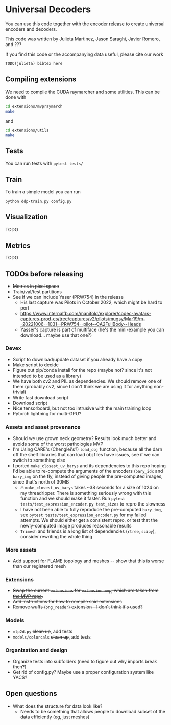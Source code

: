 # Universal Decoders

You can use this code together with the [encoder release](TODO-link) to create universal encoders and decoders.


This code was written by Julieta Martinez, Jason Saraghi, Javier Romero, and ???

If you find this code or the accompanying data useful, please cite our work
```
TODO(julieta) bibtex here
```

## Compiling extensions
We need to compile the CUDA raymarcher and some utilities. This can be done with

```bash
cd extensions/mvpraymarch
make
```
and 
```bash
cd extensions/utils
make
```

## Tests
You can run tests with `pytest tests/`

## Train
To train a simple model you can run
```bash
python ddp-train.py config.py
```

## Visualization
TODO

## Metrics
TODO


## TODOs before releasing

* ~~Metrics in pixel space~~
* Train/val/test partitions
* See if we can include Yaser (PRW754) in the release
  * His last capture was Pilots in October 2022, which might be hard to port
  * https://www.internalfb.com/manifold/explorer/codec-avatars-captures-prod-es/tree/captures/v2/pilots/mugsy/Mar19/m--20221006--1031--PRW754--pilot--CA2FullBody--Heads
  * Yasser's capture is part of multiface (he's the mini-example you can download... maybe use that one?)

### Devex
* Script to download/update dataset if you already have a copy
* Make script to decide 
* Figure out pip/conda install for the repo (maybe not? since it's not intended to be used as a library)
* We have both cv2 and PIL as dependencies. We should remove one of them (probably cv2, since I don't think we are using it for anything non-trivial)
* Write fast download script
* Download script
* Nice tensorboard, but not too intrusive with the main training loop
* Pytorch lightning for multi-GPU?


### Assets and asset provenance
* Should we use grown neck geometry? Results look much better and avoids some of the worst pathologies MVP
* I'm Using CARE's (Chenglei's?) `load_obj` function, because all the darn off the shelf libraries that can load obj 
files have issues, see if we can switch to something else
* I ported `make_closest_uv_barys` and its dependencies to this repo hoping I'd be able to re-compute the arguments
of the encoders (`bary_idx` and `bary_img` on the fly, instead of giving people the pre-computed images, since that's
north of 30MB
  * :fire: `make_closest_uv_barys` takes ~38 seconds for a size of 1024 on my threadripper. There is something seriously wrong with this function and we should make it faster. Run `pytest tests/test_expression_encoder.py test_sizes` to repro the slowness
  * I have not been able to fully reproduce the pre-computed `bary_img`, see `pytest tests/test_expression_encoder.py` for my failed attempts. We should either get a consistent repro, or test that the newly-computed image produces reasonable results
  * `Trimesh` and friends is a long list of dependencies (`rtree`, `scipy`), consider rewriting the whole thing


### More assets
* Add support for FLAME topology and meshes -- show that this is worse than our registered mesh

### Extensions
* ~~Swap the current `extensions` for `extension-mvp`, which are taken from [the MVP repo](https://github.com/facebookresearch/mvp/tree/main/extensions).~~
* ~~Add instructions for how to compile said extensions~~
* ~~Remove wuffs (`png_reader`) extension - I don't think it's used?~~

### Models

* `mlp2d.py` ~~clean up~~, add tests
* `models/colorcals` ~~clean up~~, add tests

### Organization and design

* Organize tests into subfolders (need to figure out why imports break then?)
* Get rid of config.py? Maybe use a proper configuration system like YACS?


## Open questions

* What does the structure for data look like?
   * Needs to be something that allows people to download subset of the data efficiently (eg, just meshes)